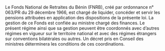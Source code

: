 Le Fonds National de Retraites du Bénin (FNRB), créé par ordonnance n° 063/PR du 29 décembre 1966, est chargé de liquider, concéder et servir les pensions attribuées en application des dispositions de la présente loi.
La gestion de ce Fonds est confiée au ministre chargé des finances.
Le présent régime ainsi que sa gestion peuvent être coordonnés avec d’autres régimes en vigueur sur le territoire national et avec des régimes étrangers sur conventions bilatérales ou autres.
Un décret pris en Conseil des ministres déterminera les conditions de ces coordinations.